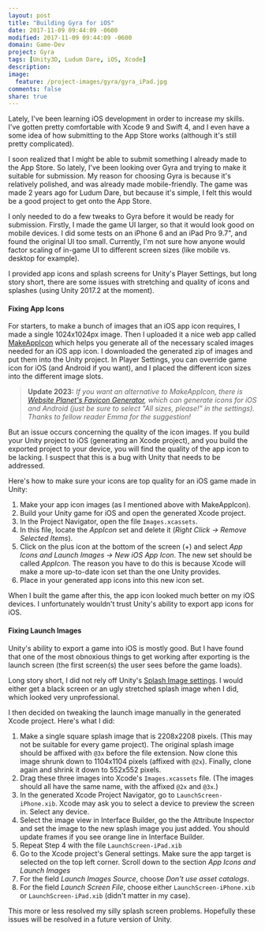 ```yaml
---
layout: post
title: "Building Gyra for iOS"
date: 2017-11-09 09:44:09 -0600
modified: 2017-11-09 09:44:09 -0600
domain: Game-Dev
project: Gyra
tags: [Unity3D, Ludum Dare, iOS, Xcode]
description:
image:
  feature: /project-images/gyra/gyra_iPad.jpg
comments: false
share: true
---
```


Lately, I've been learning iOS development in order to increase my skills. I've gotten pretty comfortable with Xcode 9 and Swift 4, and I even have a some idea of how submitting to the App Store works (although it's still pretty complicated).

I soon realized that I might be able to submit something I already made to the App Store. So lately, I've been looking over Gyra and trying to make it suitable for submission. My reason for choosing Gyra is because it's relatively polished, and was already made mobile-friendly. The game was made 2 years ago for Ludum Dare, but because it's simple, I felt this would be a good project to get onto the App Store.

I only needed to do a few tweaks to Gyra before it would be ready for submission. Firstly, I made the game UI larger, so that it would look good on mobile devices. I did some tests on an iPhone 6 and an iPad Pro 9.7", and found the original UI too small. Currently, I'm not sure how anyone would factor scaling of in-game UI to different screen sizes (like mobile vs. desktop for example).

I provided app icons and splash screens for Unity's Player Settings, but long story short, there are some issues with stretching and quality of icons and splashes (using Unity 2017.2 at the moment).

<!--more-->

#### Fixing App Icons

For starters, to make a bunch of images that an iOS app icon requires, I made a single 1024x1024px image. Then I uploaded it a nice web app called [MakeAppIcon](https://makeappicon.com/) which helps you generate all of the necessary scaled images needed for an iOS app icon. I downloaded the generated zip of images and put them into the Unity project. In Player Settings, you can override game icon for iOS (and Android if you want), and I placed the different icon sizes into the different image slots.

> **Update 2023:** *If you want an alternative to MakeAppIcon, there is [Website Planet's <u>Favicon Generator</u>](https://www.websiteplanet.com/webtools/favicon-generator/), which can generate icons for iOS and Android (just be sure to select "All sizes, please!" in the settings). Thanks to fellow reader Emma for the suggestion!* 

But an issue occurs concerning the quality of the icon images. If you build your Unity project to iOS (generating an Xcode project), and you build the exported project to your device, you will find the quality of the app icon to be lacking. I suspect that this is a bug with Unity that needs to be addressed.

Here's how to make sure your icons are top quality for an iOS game made in Unity:

 1. Make your app icon images (as I mentioned above with MakeAppIcon).
 2. Build your Unity game for iOS and open the generated Xcode project.
 3. In the Project Navigator, open the file `Images.xcassets`.
 4. In this file, locate the *AppIcon* set and delete it (*Right Click -> Remove Selected Items*).
 5. Click on the plus icon at the bottom of the screen (+) and select *App Icons and Launch Images -> New iOS App Icon*. The new set should be called *AppIcon*. The reason you have to do this is because Xcode will make a more up-to-date icon set than the one Unity provides.
 6. Place in your generated app icons into this new icon set.

When I built the game after this, the app icon looked much better on my iOS devices. I unfortunately wouldn't trust Unity's ability to export app icons for iOS.

#### Fixing Launch Images

Unity's ability to export a game into iOS is mostly good. But I have found that one of the most obnoxious things to get working after exporting is the launch screen (the first screen(s) the user sees before the game loads).

Long story short, I did not rely off Unity's [Splash Image settings](https://docs.unity3d.com/Manual/class-PlayerSettingsiOS.html). I would either get a black screen or an ugly stretched splash image when I did, which looked very unprofessional.

I then decided on tweaking the launch image manually in the generated Xcode project. Here's what I did:

 1. Make a single square splash image that is 2208x2208 pixels. (This may not be suitable for every game project). The original splash image should be affixed with `@3x` before the file extension. Now clone this image shrunk down to 1104x1104 pixels (affixed with `@2x`). Finally, clone again and shrink it down to 552x552 pixels.
 2. Drag these three images into Xcode's `Images.xcassets` file. (The images should all have the same name, with the affixed `@2x` and `@3x`.)
 3. In the generated Xcode Project Navigator, go to `LaunchScreen-iPhone.xib`. Xcode may ask you to select a device to preview the screen in. Select any device.
 4. Select the image view in Interface Builder, go the the Attribute Inspector and set the image to the new splash image you just added. You should update frames if you see orange line in Interface Builder.
 5. Repeat Step 4 with the file `LaunchScreen-iPad.xib`
 6. Go to the Xcode project's General settings. Make sure the app target is selected on the top left corner. Scroll down to the section *App Icons and Launch Images*
 7. For the field *Launch Images Source*, choose *Don't use asset catalogs*.
 8. For the field *Launch Screen File*, choose either `LaunchScreen-iPhone.xib` or `LaunchScreen-iPad.xib` (didn't matter in my case).

 This more or less resolved my silly splash screen problems. Hopefully these issues will be resolved in a future version of Unity.
